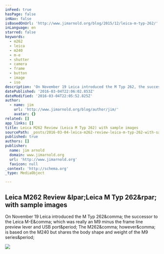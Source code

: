 ```yaml
---
inFeed: true
hasPage: false
inNav: false
isBasedOnUrl: 'http://www.jimarnold.org/blog/2015/12/leica-m-typ-262/'
inLanguage: en
starred: false
keywords:
  - m262
  - leica
  - m240
  - m-e
  - shutter
  - camera
  - frame
  - button
  - image
  - iso
description: 'On November 19 Leica introduced the M Typ 262, the successor to the Leica M-E, which was really an M9 minus the frame line preview lever and USB port. The M262, however, is based on the M240 but shares the body shape and weight of the M9 series.'
datePublished: '2016-03-04T22:06:02.853Z'
dateModified: '2016-03-04T22:05:52.825Z'
author:
  - name: jim
    url: 'http://www.jimarnold.org/blog/author/jim/'
    avatar: {}
related: []
app_links: []
title: Leica M262 Review (Leica M Typ 262) with sample images
sourcePath: _posts/2016-03-04-leica-m262-review-leica-m-typ-262-with-sample-images.md
published: true
authors: []
publisher:
  name: jim arnold
  domain: www.jimarnold.org
  url: 'http://www.jimarnold.org'
  favicon: null
_context: 'http://schema.org'
_type: MediaObject

---
```

<article style=""><h1>Leica M262 Review &amp;lpar;Leica M Typ 262&amp;rpar; with sample images</h1><p>On November 19 Leica introduced the M Typ 262&amp;comma; the successor to the Leica M-E&amp;comma; which was really an M9 minus the frame line preview lever and USB port&amp;period; The M262&amp;comma; however&amp;comma; is based on the M240 but shares the body shape and weight of the M9 series&amp;period;</p><img src="http://www.jimarnold.org/blog/wp-content/uploads/2015/12/framelines-in-manual-600x394.jpg" /></article>